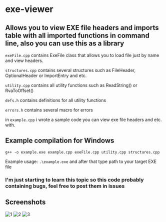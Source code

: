 # exe-viewer
## Allows you to view EXE file headers and imports table with all imported functions in command line, also you can use this as a library

`exeFile.cpp` contains ExeFile class that allows you to load file just by name and view headers.

`structures.cpp` contains several structures such as FileHeader, OptionalHeader or ImportEntry and etc.

`utility.cpp` contains all utility functions such as ReadString() or RvaToOffset()

`defs.h` contains definitions for all utility functions

`errors.h` contains several macro for errors

in `example.cpp` i wrote a sample code you can view exe file headers and etc. with.

## Example compilation for Windows

`g++ -o example.exe example.cpp exeFile.cpp utility.cpp structures.cpp`

Example usage: `.\example.exe` and after that type path to your target EXE file

### I'm just starting to learn this topic so this code probably containing bugs, feel free to post them in issues

## Screenshots

![1](https://i.ibb.co/CswKt9Fp/Screenshot-2025-06-30-141434.png)
![2](https://i.ibb.co/Z6BsCR2n/Screenshot-2025-06-30-141621.png)
![3](https://i.ibb.co/fYSNDz6X/Screenshot-2025-06-30-141713.png)
